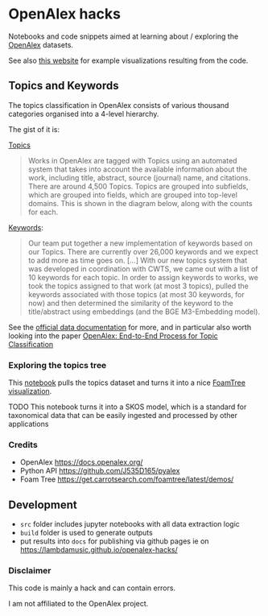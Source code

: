 # OpenAlex hacks

Notebooks and code snippets aimed at learning about / exploring the [OpenAlex](https://openalex.org/) datasets.

See also [this website](https://lambdamusic.github.io/openalex-hacks) for example visualizations resulting from the code. 


## Topics and Keywords

The topics classification in OpenAlex consists of various thousand categories organised into a 4-level hierarchy. 

The gist of it is:

[Topics](https://help.openalex.org/hc/en-us/articles/24736129405719-Topics)

> Works in OpenAlex are tagged with Topics using an automated system that takes into account the available information about the work, including title, abstract, source (journal) name, and citations. There are around 4,500 Topics. Topics are grouped into subfields, which are grouped into fields, which are grouped into top-level domains. This is shown in the diagram below, along with the counts for each.


[Keywords](https://help.openalex.org/hc/en-us/articles/24736201130391-Keywords): 

> Our team put together a new implementation of keywords based on our Topics. There are currently over 26,000 keywords and we expect to add more as time goes on. [...] With our new topics system that was developed in coordination with CWTS, we came out with a list of 10 keywords for each topic. In order to assign keywords to works, we took the topics assigned to that work (at most 3 topics), pulled the keywords associated with those topics (at most 30 keywords, for now) and then determined the similarity of the keyword to the title/abstract using embeddings (and the BGE M3-Embedding model).

See the [official data documentation](https://help.openalex.org/hc/en-us/sections/24734432836887-Data) for more, and in particular also worth looking into the paper  [OpenAlex: End-to-End Process for Topic Classification](https://docs.google.com/document/d/1bDopkhuGieQ4F8gGNj7sEc8WSE8mvLZS/edit#heading=h.5w2tb5fcg77r)

### Exploring the topics tree

This [notebook](/src/2024-09-topics-explore.ipynb) pulls the topics dataset and turns it into a nice [FoamTree visualization](https://lambdamusic.github.io/openalex-hacks/foamtree/).

TODO This notebook turns it into a SKOS model, which is a standard for taxonomical data that can be easily ingested and processed by other applications 

### Credits 

* OpenAlex https://docs.openalex.org/
* Python API https://github.com/J535D165/pyalex 
* Foam Tree https://get.carrotsearch.com/foamtree/latest/demos/



## Development

* `src` folder includes jupyter notebooks with all data extraction logic
* `build` folder is used to generate outputs
* put results into `docs` for publishing via github pages ie on <https://lambdamusic.github.io/openalex-hacks/>


### Disclaimer

This code is mainly a hack and can contain errors. 

I am not affiliated to the OpenAlex project. 


